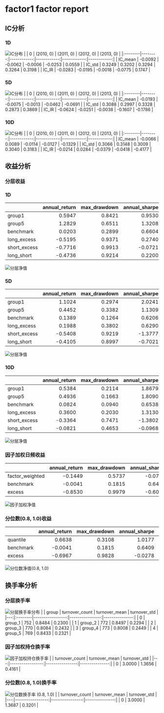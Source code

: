 # factor1 factor report
## IC分析
### 1D
![IC分布](IC/factor1_1D.png)
|         |       0 |   (2010, 0) |   (2011, 0) |   (2012, 0) |   (2013, 0) |
|:--------|--------:|------------:|------------:|------------:|------------:|
| IC_mean | -0.0092 |     -0.0062 |     -0.0006 |     -0.0253 |      0.0559 |
| IC_std  |  0.3249 |      0.3202 |      0.3294 |      0.3264 |      0.3198 |
| IC_IR   | -0.0283 |     -0.0195 |     -0.0018 |     -0.0775 |      0.1747 |

### 5D
![IC分布](IC/factor1_5D.png)
|         |       0 |   (2010, 0) |   (2011, 0) |   (2012, 0) |   (2013, 0) |
|:--------|--------:|------------:|------------:|------------:|------------:|
| IC_mean | -0.0193 |     -0.0075 |     -0.0013 |     -0.0462 |     -0.0691 |
| IC_std  |  0.3088 |      0.2997 |      0.3328 |      0.2873 |      0.3869 |
| IC_IR   | -0.0624 |     -0.0251 |     -0.0038 |     -0.1607 |     -0.1786 |

### 10D
![IC分布](IC/factor1_10D.png)
|         |       0 |   (2010, 0) |   (2011, 0) |   (2012, 0) |   (2013, 0) |
|:--------|--------:|------------:|------------:|------------:|------------:|
| IC_mean | -0.0066 |      0.0089 |     -0.0114 |     -0.0127 |     -0.1329 |
| IC_std  |  0.3066 |      0.3148 |      0.3009 |      0.3040 |      0.3183 |
| IC_IR   | -0.0214 |      0.0284 |     -0.0379 |     -0.0418 |     -0.4177 |

## 收益分析
### 分层收益
### 1D
|              |   annual_return |   max_drawdown |   annual_sharpe |   annual_calmar |   win_rate |   avg_win_return |   avg_loss_return |   profit_loss_ratio |   annual_volatility |   annual_downside_deviation |   annual_sortino |
|:-------------|----------------:|---------------:|----------------:|----------------:|-----------:|-----------------:|------------------:|--------------------:|--------------------:|----------------------------:|-----------------:|
| group1       |          0.5947 |         0.8421 |          0.9530 |         11.2114 |     0.5234 |           0.0442 |           -0.0404 |              1.0927 |              1.0205 |                      0.6615 |           1.4701 |
| group5       |          1.2829 |         0.6511 |          1.3208 |         31.2800 |     0.4994 |           0.0478 |           -0.0376 |              1.2719 |              0.9644 |                      0.5197 |           2.4513 |
| benchmark    |          0.0203 |         0.2899 |          0.6604 |          1.1093 |     0.4930 |           0.0708 |           -0.0622 |              1.1392 |              1.2968 |                      0.7104 |           1.2055 |
| long_excess  |         -0.5195 |         0.9371 |          0.2740 |         -8.8002 |     0.5082 |           0.0761 |           -0.0753 |              1.0109 |              1.5231 |                      0.8521 |           0.4898 |
| short_excess |         -0.7716 |         0.9913 |         -0.0721 |        -12.3557 |     0.5082 |           0.0766 |           -0.0801 |              0.9563 |              1.6087 |                      1.0765 |          -0.1078 |
| long_short   |         -0.4736 |         0.9214 |          0.2200 |         -8.1591 |     0.5006 |           0.0599 |           -0.0576 |              1.0389 |              1.3696 |                      0.9057 |           0.3327 |

![分层净值](net_value/factor1_1D.png)
### 5D
|              |   annual_return |   max_drawdown |   annual_sharpe |   annual_calmar |   win_rate |   avg_win_return |   avg_loss_return |   profit_loss_ratio |   annual_volatility |   annual_downside_deviation |   annual_sortino |
|:-------------|----------------:|---------------:|----------------:|----------------:|-----------:|-----------------:|------------------:|--------------------:|--------------------:|----------------------------:|-----------------:|
| group1       |          1.1024 |         0.2974 |          2.0241 |         58.8374 |     0.5439 |           0.0206 |           -0.0174 |              1.1848 |              0.4082 |                      0.2130 |           3.8794 |
| group5       |          0.4452 |         0.3382 |          1.1309 |         20.8949 |     0.5146 |           0.0201 |           -0.0177 |              1.1375 |              0.3940 |                      0.2287 |           1.9477 |
| benchmark    |          0.1389 |         0.1264 |          0.6206 |         17.4538 |     0.4879 |           0.0145 |           -0.0125 |              1.1570 |              0.2667 |                      0.1409 |           1.1748 |
| long_excess  |          0.1988 |         0.3802 |          0.6290 |          8.2998 |     0.5083 |           0.0231 |           -0.0216 |              1.0687 |              0.4452 |                      0.2517 |           1.1124 |
| short_excess |         -0.5408 |         0.9219 |         -1.3777 |         -9.3129 |     0.4955 |           0.0210 |           -0.0258 |              0.8131 |              0.4795 |                      0.3459 |          -1.9099 |
| long_short   |         -0.4105 |         0.8997 |         -0.7021 |         -7.2435 |     0.4828 |           0.0259 |           -0.0271 |              0.9557 |              0.5421 |                      0.3492 |          -1.0900 |

![分层净值](net_value/factor1_5D.png)
### 10D
|              |   annual_return |   max_drawdown |   annual_sharpe |   annual_calmar |   win_rate |   avg_win_return |   avg_loss_return |   profit_loss_ratio |   annual_volatility |   annual_downside_deviation |   annual_sortino |
|:-------------|----------------:|---------------:|----------------:|----------------:|-----------:|-----------------:|------------------:|--------------------:|--------------------:|----------------------------:|-----------------:|
| group1       |          0.5384 |         0.2114 |          1.8679 |         40.4241 |     0.5077 |           0.0131 |           -0.0098 |              1.3362 |              0.2469 |                      0.1221 |           3.7784 |
| group5       |          0.4936 |         0.1663 |          1.8090 |         47.1322 |     0.5192 |           0.0126 |           -0.0100 |              1.2526 |              0.2374 |                      0.1294 |           3.3191 |
| benchmark    |          0.0824 |         0.0940 |          0.6538 |         13.9123 |     0.4987 |           0.0074 |           -0.0066 |              1.1112 |              0.1350 |                      0.0720 |           1.2255 |
| long_excess  |          0.3600 |         0.2030 |          1.3130 |         28.1471 |     0.5115 |           0.0139 |           -0.0118 |              1.1801 |              0.2599 |                      0.1410 |           2.4206 |
| short_excess |         -0.3364 |         0.7471 |         -1.3802 |         -7.1483 |     0.4974 |           0.0115 |           -0.0143 |              0.8029 |              0.2702 |                      0.2039 |          -1.8292 |
| long_short   |         -0.0821 |         0.4653 |         -0.0968 |         -2.8003 |     0.5154 |           0.0150 |           -0.0162 |              0.9252 |              0.3280 |                      0.2266 |          -0.1401 |

![分层净值](net_value/factor1_10D.png)
### 因子加权日频收益
|                 |   annual_return |   max_drawdown |   annual_sharpe |   annual_calmar |   win_rate |   avg_win_return |   avg_loss_return |   profit_loss_ratio |   annual_volatility |   annual_downside_deviation |   annual_sortino |
|:----------------|----------------:|---------------:|----------------:|----------------:|-----------:|-----------------:|------------------:|--------------------:|--------------------:|----------------------------:|-----------------:|
| factor_weighted |         -0.1449 |         0.5737 |         -0.0722 |         -4.0097 |     0.4573 |           0.0246 |           -0.0210 |              1.1705 |              0.4957 |                      0.3144 |          -0.1138 |
| benchmark       |         -0.0041 |         0.1815 |          0.6409 |         -0.3591 |     0.4944 |           0.0704 |           -0.0623 |              1.1297 |              1.2946 |                      0.7106 |           1.1677 |
| excess          |         -0.8530 |         0.9979 |         -0.6043 |        -13.5692 |     0.4869 |           0.0714 |           -0.0745 |              0.9593 |              1.4323 |                      0.8875 |          -0.9753 |

![因子加权净值](net_value/factor1_factor_weighted.png)
### 分位数(0.8, 1.0)收益
|           |   annual_return |   max_drawdown |   annual_sharpe |   annual_calmar |   win_rate |   avg_win_return |   avg_loss_return |   profit_loss_ratio |   annual_volatility |   annual_downside_deviation |   annual_sortino |
|:----------|----------------:|---------------:|----------------:|----------------:|-----------:|-----------------:|------------------:|--------------------:|--------------------:|----------------------------:|-----------------:|
| quantile  |          0.6638 |         0.3108 |          1.0177 |         33.8991 |     0.4945 |           0.0370 |           -0.0294 |              1.2588 |              0.7731 |                      0.3677 |           2.1396 |
| benchmark |         -0.0041 |         0.1815 |          0.6409 |         -0.3591 |     0.4944 |           0.0704 |           -0.0623 |              1.1297 |              1.2946 |                      0.7106 |           1.1677 |
| excess    |         -0.6967 |         0.9828 |         -0.0278 |        -11.2530 |     0.4981 |           0.0761 |           -0.0759 |              1.0031 |              1.5122 |                      0.8893 |          -0.0472 |

![分位数净值(0.8, 1.0)](net_value/factor1_quantile.png)
## 换手率分析
### 分层换手率
![分层换手率分布](turnover/factor1_group.png)
|    | group   |   turnover_count |   turnover_mean |   turnover_std |
|---:|:--------|-----------------:|----------------:|---------------:|
|  0 | group_1 |              752 |          0.8484 |         0.2300 |
|  1 | group_2 |              772 |          0.8497 |         0.2294 |
|  2 | group_3 |              770 |          0.8084 |         0.2432 |
|  3 | group_4 |              773 |          0.8008 |         0.2449 |
|  4 | group_5 |              769 |          0.8433 |         0.2321 |

### 因子加权持仓换手率
![因子加权持仓换手率](turnover/factor1_factor_weighted.png)
|    |   turnover_count |   turnover_mean |   turnover_std |
|---:|-----------------:|----------------:|---------------:|
|  0 |           3.0000 |          1.3656 |         0.4161 |

### 分位数(0.8, 1.0)换手率
![分位数换手率 (0.8, 1.0)](turnover/factor1_quantile.png)
|    |   turnover_count |   turnover_mean |   turnover_std |
|---:|-----------------:|----------------:|---------------:|
|  0 |           3.0000 |          1.3687 |         0.3201 |

